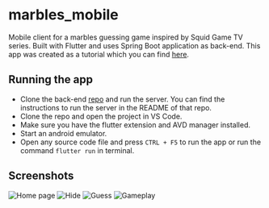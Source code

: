 # marbles_mobile

Mobile client for a marbles guessing game inspired by Squid Game TV series. Built with Flutter and uses Spring Boot application as back-end. This app was created as a tutorial which you can find [here](https://startswithzed.hashnode.dev/build-squid-games-marble-guessing-game-using-flutter-and-websocket). 

## Running the app
- Clone the back-end [repo](http:/https://github.com/startswithzed/marble-guessing-game-backend) and run the server. You can find the instructions to run the server in the README of that repo.
- Clone the repo and open the project in VS Code.
- Make sure you have the flutter extension and AVD manager installed.
- Start an android emulator.
- Open any source code file and press ``CTRL + F5`` to run the app or run the command ``flutter run`` in terminal.

## Screenshots
![Home page](https://cdn.hashnode.com/res/hashnode/image/upload/v1649951213498/7yHDpRa7f.png?auto=compress,format&format=webp "Home page")
![Hide](https://cdn.hashnode.com/res/hashnode/image/upload/v1649951292621/eXFSPJ86on.png?auto=compress,format&format=webp "Hide")
![Guess](https://cdn.hashnode.com/res/hashnode/image/upload/v1649951370432/hGlI6WpFz.png?auto=compress,format&format=webp "Guess")
![Gameplay](https://cdn.hashnode.com/res/hashnode/image/upload/v1649955947932/WiwLcwFT3.gif?auto=format,compress&gif-q=60&format=webm "Gameplay")
